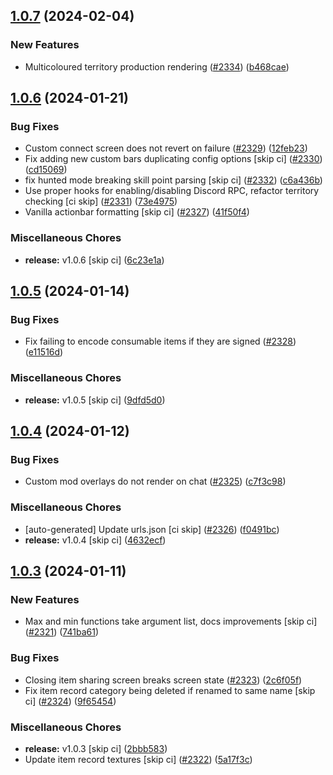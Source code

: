 ## [1.0.7](https://github.com/Wynntils/Artemis/compare/v1.0.6...v1.0.7) (2024-02-04)


### New Features

* Multicoloured territory production rendering ([#2334](https://github.com/Wynntils/Artemis/issues/2334)) ([b468cae](https://github.com/Wynntils/Artemis/commit/b468cae092ccd3e86189ddedac208242f395d9b5))

## [1.0.6](https://github.com/Wynntils/Artemis/compare/v1.0.5...v1.0.6) (2024-01-21)


### Bug Fixes

* Custom connect screen does not revert on failure ([#2329](https://github.com/Wynntils/Artemis/issues/2329)) ([12feb23](https://github.com/Wynntils/Artemis/commit/12feb23f01571f3db17d39587b0bc11d77f1b8b7))
* Fix adding new custom bars duplicating config options [skip ci] ([#2330](https://github.com/Wynntils/Artemis/issues/2330)) ([cd15069](https://github.com/Wynntils/Artemis/commit/cd15069651e7cce1bc61f9c24036e13bd22f1304))
* fix hunted mode breaking skill point parsing [skip ci] ([#2332](https://github.com/Wynntils/Artemis/issues/2332)) ([c6a436b](https://github.com/Wynntils/Artemis/commit/c6a436be325450e6fdaa21510af184554475fc27))
* Use proper hooks for enabling/disabling Discord RPC, refactor territory checking [ci skip] ([#2331](https://github.com/Wynntils/Artemis/issues/2331)) ([73e4975](https://github.com/Wynntils/Artemis/commit/73e49752168c89a1e8bf2eb83be5b5f3c78c556d))
* Vanilla actionbar formatting [skip ci] ([#2327](https://github.com/Wynntils/Artemis/issues/2327)) ([41f50f4](https://github.com/Wynntils/Artemis/commit/41f50f4308882b6842f1988236ef328523dc6d77))


### Miscellaneous Chores

* **release:** v1.0.6 [skip ci] ([6c23e1a](https://github.com/Wynntils/Artemis/commit/6c23e1abc076c13e1f5869c779816137e8f35912))

## [1.0.5](https://github.com/Wynntils/Artemis/compare/v1.0.4...v1.0.5) (2024-01-14)


### Bug Fixes

* Fix failing to encode consumable items if they are signed ([#2328](https://github.com/Wynntils/Artemis/issues/2328)) ([e11516d](https://github.com/Wynntils/Artemis/commit/e11516d9a1835fca1b1e2a724e39a5633b81c6f9))


### Miscellaneous Chores

* **release:** v1.0.5 [skip ci] ([9dfd5d0](https://github.com/Wynntils/Artemis/commit/9dfd5d07e44ddeddd868159e0440b416a13a9b47))

## [1.0.4](https://github.com/Wynntils/Artemis/compare/v1.0.3...v1.0.4) (2024-01-12)


### Bug Fixes

* Custom mod overlays do not render on chat ([#2325](https://github.com/Wynntils/Artemis/issues/2325)) ([c7f3c98](https://github.com/Wynntils/Artemis/commit/c7f3c989a9be2f68508a822f53848561958c0a76))


### Miscellaneous Chores

* [auto-generated] Update urls.json [ci skip] ([#2326](https://github.com/Wynntils/Artemis/issues/2326)) ([f0491bc](https://github.com/Wynntils/Artemis/commit/f0491bcd11cf1ae1456c5396f0ed1b1e2ccc3730))
* **release:** v1.0.4 [skip ci] ([4632ecf](https://github.com/Wynntils/Artemis/commit/4632ecfec5a586a33779097381659678adab1de3))

## [1.0.3](https://github.com/Wynntils/Artemis/compare/v1.0.2...v1.0.3) (2024-01-11)


### New Features

* Max and min functions take argument list, docs improvements [skip ci] ([#2321](https://github.com/Wynntils/Artemis/issues/2321)) ([741ba61](https://github.com/Wynntils/Artemis/commit/741ba616436c7292e6524460331dc4652f9aa686))


### Bug Fixes

* Closing item sharing screen breaks screen state ([#2323](https://github.com/Wynntils/Artemis/issues/2323)) ([2c6f05f](https://github.com/Wynntils/Artemis/commit/2c6f05f4846fc0ef53fae143bb1b6c7fa6822b1f))
* Fix item record category being deleted if renamed to same name [skip ci] ([#2324](https://github.com/Wynntils/Artemis/issues/2324)) ([9f65454](https://github.com/Wynntils/Artemis/commit/9f65454b2d415cc96a74403b3f89b3b5b34bde45))


### Miscellaneous Chores

* **release:** v1.0.3 [skip ci] ([2bbb583](https://github.com/Wynntils/Artemis/commit/2bbb583c0d14934284e0297104ea0206866902c6))
* Update item record textures [skip ci] ([#2322](https://github.com/Wynntils/Artemis/issues/2322)) ([5a17f3c](https://github.com/Wynntils/Artemis/commit/5a17f3c028578a68cfb719764178aa04f6ccf73c))

